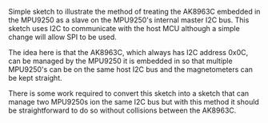 Simple sketch to illustrate the method of treating the AK8963C embedded in the MPU9250 as a slave on the MPU9250's internal master I2C bus. 
This sketch uses I2C to communicate with the host MCU although a simple change will allow SPI to be used.

The idea here is that the AK8963C, which always has I2C address 0x0C, can be managed by the MPU9250 it is embedded in so that multiple MPU9250's can be on the same host I2C bus and the magnetometers can be kept straight.

There is some work required to convert this sketch into a sketch that can manage two MPU9250s ion the same I2C bus but with this method it should be straightforward to do so without collisions between the AK8963C.
